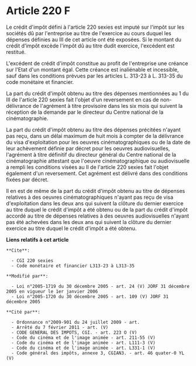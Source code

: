 # Article 220 F

Le crédit d'impôt défini à l'article 220 sexies est imputé sur l'impôt sur les sociétés dû par l'entreprise au titre de
l'exercice au cours duquel les dépenses définies au III de cet article ont été exposées. Si le montant du crédit d'impôt
excède l'impôt dû au titre dudit exercice, l'excédent est restitué.

L'excédent de crédit d'impôt constitue au profit de l'entreprise une créance sur l'Etat d'un montant égal. Cette créance est
inaliénable et incessible, sauf dans les conditions prévues par les articles L. 313-23 à L. 313-35 du code monétaire et
financier.

La part du crédit d'impôt obtenu au titre des dépenses mentionnées au 1 du III de l'article 220 sexies fait l'objet d'un
reversement en cas de non-délivrance de l'agrément à titre provisoire dans les six mois qui suivent la réception de la
demande par le directeur du Centre national de la cinématographie.

La part du crédit d'impôt obtenu au titre des dépenses précitées n'ayant pas reçu, dans un délai maximum de huit mois à
compter de la délivrance du visa d'exploitation pour les oeuvres cinématographiques ou de la date de leur achèvement définie
par décret pour les oeuvres audiovisuelles, l'agrément à titre définitif du directeur général du Centre national de la
cinématographie attestant que l'oeuvre cinématographique ou audiovisuelle a rempli les conditions visées au II de l'article
220 sexies fait l'objet également d'un reversement. Cet agrément est délivré dans des conditions fixées par décret.

Il en est de même de la part du crédit d'impôt obtenu au titre de dépenses relatives à des oeuvres cinématographiques n'ayant
pas reçu de visa d'exploitation dans les deux ans qui suivent la clôture du dernier exercice au titre duquel le crédit
d'impôt a été obtenu ou de la part du crédit d'impôt accordé au titre de dépenses relatives à des oeuvres audiovisuelles
n'ayant pas été achevées dans les deux ans qui suivent la clôture du dernier exercice au titre duquel le crédit d'impôt a été
obtenu.

**Liens relatifs à cet article**

	**Cite**:

	  - CGI 220 sexies
	  - Code monétaire et financier L313-23 à L313-35

	**Modifié par**:

	  - Loi n°2005-1719 du 30 décembre 2005 - art. 24 (V) JORF 31 décembre 2005 en vigueur le 1er janvier 2006
	  - Loi n°2005-1720 du 30 décembre 2005 - art. 109 (V) JORF 31 décembre 2005

	**Cité par**:

	  - Ordonnance n°2009-901 du 24 juillet 2009 - art.
	  - Arrêté du 7 février 2011 - art. (V)
	  - CODE GENERAL DES IMPOTS, CGI. - art. 223 O (V)
	  - Code du cinéma et de l'image animée - art. 211-55 (V)
	  - Code du cinéma et de l'image animée - art. L111-3 (V)
	  - Code du cinéma et de l'image animée - art. L331-1 (V)
	  - Code général des impôts, annexe 3, CGIAN3. - art. 46 quater-0 YL (V)
